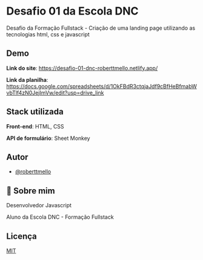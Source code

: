 
# Desafio 01 da Escola DNC

Desafio da Formação Fullstack - Criação de uma landing page utilizando as tecnologias html, css e javascript 


## Demo

**Link do site**: 
https://desafio-01-dnc-roberttmello.netlify.app/

**Link da planilha**: 
https://docs.google.com/spreadsheets/d/1OkFBdR3ctqjaJdf9cBfHeBfmabWvbTlf4zN0JejImVw/edit?usp=drive_link


## Stack utilizada

**Front-end**: HTML, CSS

**API de formulário**: Sheet Monkey


## Autor

- [@roberttmello](https://www.github.com/roberttmello)


## 🚀 Sobre mim
Desenvolvedor Javascript

Aluno da Escola DNC - Formação Fullstack


## Licença

[MIT](https://choosealicense.com/licenses/mit/)

